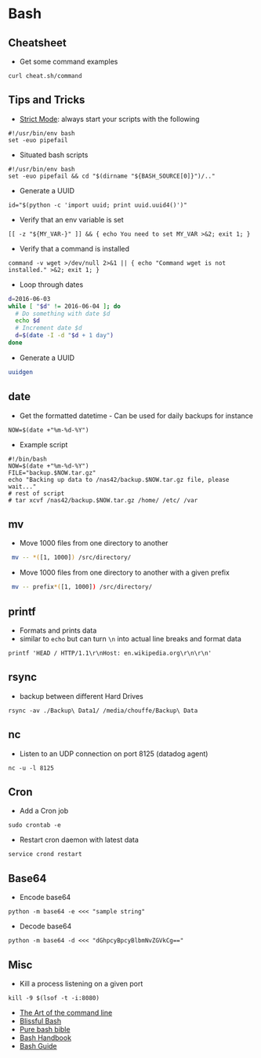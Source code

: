 # Bash

## Cheatsheet

* Get some command examples
```
curl cheat.sh/command
```

## Tips and Tricks

* [Strict Mode](http://redsymbol.net/articles/unofficial-bash-strict-mode/): always start your scripts with the following
```
#!/usr/bin/env bash
set -euo pipefail
```
* Situated bash scripts
```
#!/usr/bin/env bash
set -euo pipefail && cd "$(dirname "${BASH_SOURCE[0]}")/.."
```
* Generate a UUID
```
id="$(python -c 'import uuid; print uuid.uuid4()')"
```
* Verify that an env variable is set
```
[[ -z "${MY_VAR-}" ]] && { echo You need to set MY_VAR >&2; exit 1; }
```
* Verify that a command is installed
```
command -v wget >/dev/null 2>&1 || { echo "Command wget is not installed." >&2; exit 1; }
```

* Loop through dates

```bash
d=2016-06-03
while [ "$d" != 2016-06-04 ]; do
  # Do something with date $d
  echo $d
  # Increment date $d
  d=$(date -I -d "$d + 1 day")
done
```
* Generate a UUID
```bash
uuidgen
```

## date

* Get the formatted datetime - Can be used for daily backups for instance
```
NOW=$(date +"%m-%d-%Y")
```
* Example script
```
#!/bin/bash
NOW=$(date +"%m-%d-%Y")
FILE="backup.$NOW.tar.gz"
echo "Backing up data to /nas42/backup.$NOW.tar.gz file, please wait..."
# rest of script
# tar xcvf /nas42/backup.$NOW.tar.gz /home/ /etc/ /var
```

## mv

* Move 1000 files from one directory to another
```bash
 mv -- *([1, 1000]) /src/directory/
 ```
* Move 1000 files from one directory to another with a given prefix
```bash
 mv -- prefix*([1, 1000]) /src/directory/
```

## printf

* Formats and prints data
* similar to `echo` but can turn `\n` into actual line breaks and format data
```
printf 'HEAD / HTTP/1.1\r\nHost: en.wikipedia.org\r\n\r\n'
```

## rsync

* backup between different Hard Drives
```
rsync -av ./Backup\ Data1/ /media/chouffe/Backup\ Data
```

## nc

* Listen to an UDP connection on port 8125 (datadog agent)
```
nc -u -l 8125
```

## Cron

* Add a Cron job
```
sudo crontab -e
```
* Restart cron daemon with latest data
```
service crond restart
```

## Base64

* Encode base64
```
python -m base64 -e <<< "sample string"
```
* Decode base64
```
python -m base64 -d <<< "dGhpcyBpcyBlbmNvZGVkCg=="
```

## Misc

* Kill a process listening on a given port
```
kill -9 $(lsof -t -i:8080)
```
* [The Art of the command line](https://github.com/jlevy/the-art-of-command-line)
* [Blissful Bash](https://github.com/pesterhazy/blissful-bash)
* [Pure bash bible](https://github.com/dylanaraps/pure-bash-bible)
* [Bash Handbook](https://github.com/denysdovhan/bash-handbook)
* [Bash Guide](https://github.com/Idnan/bash-guide)
